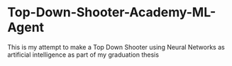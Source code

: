 # Top-Down-Shooter-Academy-ML-Agent

This is my attempt to make a Top Down Shooter using Neural Networks as artificial intelligence  as part of my graduation thesis
